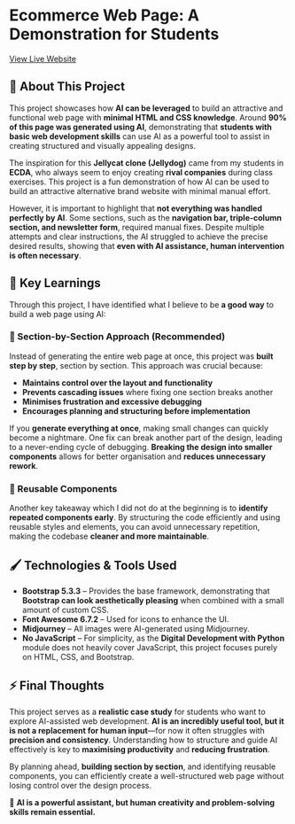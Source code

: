 # Ecommerce Web Page: A Demonstration for Students
[View Live Website](https://jordan-bruno.github.io/bootstrap-jellydog/)


## 📌 About This Project

This project showcases how **AI can be leveraged** to build an attractive and functional web page with **minimal HTML and CSS knowledge**. Around **90% of this page was generated using AI**, demonstrating that **students with basic web development skills** can use AI as a powerful tool to assist in creating structured and visually appealing designs.

The inspiration for this **Jellycat clone (Jellydog)** came from my students in **ECDA**, who always seem to enjoy creating **rival companies** during class exercises. This project is a fun demonstration of how AI can be used to build an attractive alternative brand website with minimal manual effort.

However, it is important to highlight that **not everything was handled perfectly by AI**. Some sections, such as the **navigation bar, triple-column section, and newsletter form**, required manual fixes. Despite multiple attempts and clear instructions, the AI struggled to achieve the precise desired results, showing that **even with AI assistance, human intervention is often necessary**.

## 🎯 Key Learnings

Through this project, I have identified what I believe to be **a good way** to build a web page using AI:

### 🔹 Section-by-Section Approach (Recommended)

Instead of generating the entire web page at once, this project was **built step by step**, section by section. This approach was crucial because:

- **Maintains control over the layout and functionality**
- **Prevents cascading issues** where fixing one section breaks another
- **Minimises frustration and excessive debugging**
- **Encourages planning and structuring before implementation**

If you **generate everything at once**, making small changes can quickly become a nightmare. One fix can break another part of the design, leading to a never-ending cycle of debugging. **Breaking the design into smaller components** allows for better organisation and **reduces unnecessary rework**.

### 🔹 Reusable Components

Another key takeaway which I did not do at the beginning is to **identify repeated components early**. By structuring the code efficiently and using reusable styles and elements, you can avoid unnecessary repetition, making the codebase **cleaner and more maintainable**.

## 🖌️ Technologies & Tools Used

- **Bootstrap 5.3.3** – Provides the base framework, demonstrating that **Bootstrap can look aesthetically pleasing** when combined with a small amount of custom CSS.
- **Font Awesome 6.7.2** – Used for icons to enhance the UI.
- **Midjourney** – All images were AI-generated using Midjourney.
- **No JavaScript** – For simplicity, as the **Digital Development with Python** module does not heavily cover JavaScript, this project focuses purely on HTML, CSS, and Bootstrap.

## ⚡ Final Thoughts

This project serves as a **realistic case study** for students who want to explore AI-assisted web development. **AI is an incredibly useful tool, but it is not a replacement for human input**—for now it often struggles with **precision and consistency**. Understanding how to structure and guide AI effectively is key to **maximising productivity** and **reducing frustration**.

By planning ahead, **building section by section**, and identifying reusable components, you can efficiently create a well-structured web page without losing control over the design process.

🚀 **AI is a powerful assistant, but human creativity and problem-solving skills remain essential.**
